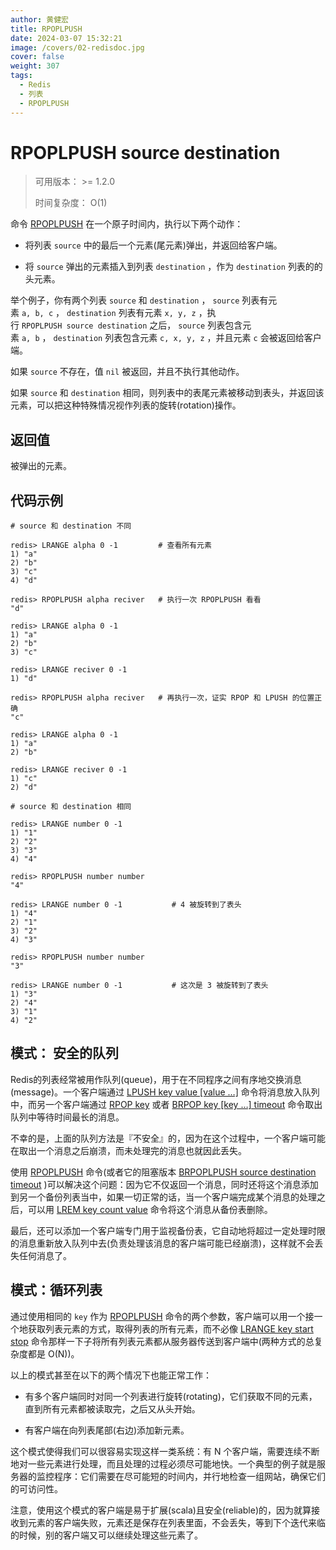 ```yaml
---
author: 黄健宏
title: RPOPLPUSH
date: 2024-03-07 15:32:21
image: /covers/02-redisdoc.jpg
cover: false
weight: 307
tags:
  - Redis
  - 列表
  - RPOPLPUSH
---
```


# RPOPLPUSH source destination

> 可用版本： >= 1.2.0
> 
> 时间复杂度： O(1)

命令 [RPOPLPUSH](https://bookstack.xnzone.eu.org/02-redisdoc/03-list/07-rpoplpush/) 在一个原子时间内，执行以下两个动作：

- 将列表 `source` 中的最后一个元素(尾元素)弹出，并返回给客户端。
    
- 将 `source` 弹出的元素插入到列表 `destination` ，作为 `destination` 列表的的头元素。
    

举个例子，你有两个列表 `source` 和 `destination` ， `source` 列表有元素 `a, b, c` ， `destination` 列表有元素 `x, y, z` ，执行 `RPOPLPUSH source destination` 之后， `source` 列表包含元素 `a, b` ， `destination` 列表包含元素 `c, x, y, z` ，并且元素 `c` 会被返回给客户端。

如果 `source` 不存在，值 `nil` 被返回，并且不执行其他动作。

如果 `source` 和 `destination` 相同，则列表中的表尾元素被移动到表头，并返回该元素，可以把这种特殊情况视作列表的旋转(rotation)操作。

## 返回值

被弹出的元素。

## 代码示例

```shell
# source 和 destination 不同

redis> LRANGE alpha 0 -1         # 查看所有元素
1) "a"
2) "b"
3) "c"
4) "d"

redis> RPOPLPUSH alpha reciver   # 执行一次 RPOPLPUSH 看看
"d"

redis> LRANGE alpha 0 -1
1) "a"
2) "b"
3) "c"

redis> LRANGE reciver 0 -1
1) "d"

redis> RPOPLPUSH alpha reciver   # 再执行一次，证实 RPOP 和 LPUSH 的位置正确
"c"

redis> LRANGE alpha 0 -1
1) "a"
2) "b"

redis> LRANGE reciver 0 -1
1) "c"
2) "d"

# source 和 destination 相同

redis> LRANGE number 0 -1
1) "1"
2) "2"
3) "3"
4) "4"

redis> RPOPLPUSH number number
"4"

redis> LRANGE number 0 -1           # 4 被旋转到了表头
1) "4"
2) "1"
3) "2"
4) "3"

redis> RPOPLPUSH number number
"3"

redis> LRANGE number 0 -1           # 这次是 3 被旋转到了表头
1) "3"
2) "4"
3) "1"
4) "2"
```

## 模式： 安全的队列

Redis的列表经常被用作队列(queue)，用于在不同程序之间有序地交换消息(message)。一个客户端通过 [LPUSH key value [value …]](https://bookstack.xnzone.eu.org/02-redisdoc/03-list/01-lpush/) 命令将消息放入队列中，而另一个客户端通过 [RPOP key](https://bookstack.xnzone.eu.org/02-redisdoc/03-list/06-rpop/) 或者 [BRPOP key [key …] timeout](https://bookstack.xnzone.eu.org/02-redisdoc/03-list/16-brpop/) 命令取出队列中等待时间最长的消息。

不幸的是，上面的队列方法是『不安全』的，因为在这个过程中，一个客户端可能在取出一个消息之后崩溃，而未处理完的消息也就因此丢失。

使用 [RPOPLPUSH](https://bookstack.xnzone.eu.org/02-redisdoc/03-list/07-rpoplpush/) 命令(或者它的阻塞版本 [BRPOPLPUSH source destination timeout](https://bookstack.xnzone.eu.org/02-redisdoc/03-list/17-brpoplpush/) )可以解决这个问题：因为它不仅返回一个消息，同时还将这个消息添加到另一个备份列表当中，如果一切正常的话，当一个客户端完成某个消息的处理之后，可以用 [LREM key count value](https://bookstack.xnzone.eu.org/02-redisdoc/03-list/08-lrem/) 命令将这个消息从备份表删除。

最后，还可以添加一个客户端专门用于监视备份表，它自动地将超过一定处理时限的消息重新放入队列中去(负责处理该消息的客户端可能已经崩溃)，这样就不会丢失任何消息了。

## 模式：循环列表

通过使用相同的 `key` 作为 [RPOPLPUSH](https://bookstack.xnzone.eu.org/02-redisdoc/03-list/07-rpoplpush/) 命令的两个参数，客户端可以用一个接一个地获取列表元素的方式，取得列表的所有元素，而不必像 [LRANGE key start stop](https://bookstack.xnzone.eu.org/02-redisdoc/03-list/13-lrange/) 命令那样一下子将所有列表元素都从服务器传送到客户端中(两种方式的总复杂度都是 O(N))。

以上的模式甚至在以下的两个情况下也能正常工作：

- 有多个客户端同时对同一个列表进行旋转(rotating)，它们获取不同的元素，直到所有元素都被读取完，之后又从头开始。
    
- 有客户端在向列表尾部(右边)添加新元素。
    

这个模式使得我们可以很容易实现这样一类系统：有 N 个客户端，需要连续不断地对一些元素进行处理，而且处理的过程必须尽可能地快。一个典型的例子就是服务器的监控程序：它们需要在尽可能短的时间内，并行地检查一组网站，确保它们的可访问性。

注意，使用这个模式的客户端是易于扩展(scala)且安全(reliable)的，因为就算接收到元素的客户端失败，元素还是保存在列表里面，不会丢失，等到下个迭代来临的时候，别的客户端又可以继续处理这些元素了。